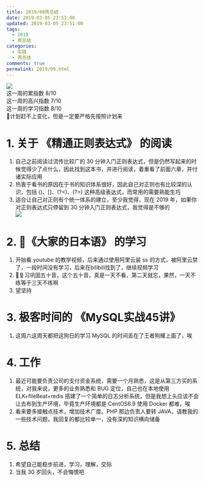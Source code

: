 ```yaml
---
title: 2019/09周总结
date: 2019-03-05 23:51:00
updated: 2019-03-05 23:51:00
tags:
  - 2019
  - 周总结
categories: 
  - 实践
  - 周总结
comments: true
permalink: 2019/09.html  
---
```


![][0]  
这一周的累指数 8/10  
这一周的高兴指数 7/10   
这一周的学习指数 8/10  
计划赶不上变化，但是一定要严格先按照计划来

<!--more-->

# 1. 关于 《精通正则表达式》 的阅读

1. 自己之前阅读过流传比较广的 30 分钟入门正则表达式，但是仍然写起来的时候觉得少了点什么，因此找到这本书，并进行阅读，着重看了前面六章，并付诸实际应用  
2. 热衷于看书的原因在于书的知识体系很好，因此自己对正则也有比较深的认识，包括 ()、[]、(?<)、(?>) 这种高级表达式，而常用的需要熟能生巧  
3. 适合让自己对正则有个统一体系的建立，至少我觉得，现在 2019 年，如果你对正则表达式只停留到 30 分钟入门正则表达式，我觉得是不够的  
![][1]

# 2. 《大家的日本语》 的学习

1. 开始看 youtube 的教学视频，后来通过使用阿里云装 ss 的方式，被阿里云禁了，一段时间没有学习，后来在bilibili找到了，继续视频学习  
2. 复习巩固五十音，这个五十音，真是一天不看，第二天就忘，果然，一天不练等于三天不练啊  
3. 望坚持

# 3. 极客时间的 《MySQL实战45讲》

1. 这周六这周天都把这狗日的学习 MySQL 的时间丢在了王者狗耀上面了，唉

# 4. 工作

1. 最近可能要负责公司的支付资金系统，需要一个月熟悉，这是从第三方买的系统，对我来说，更多的业务熟悉和 BUG 定位，自己也在本地使用 ELK+fileBeat+redis 搭建了一个简单的日志分析系统，但是我想上头应该不会让去布到生产环境，毕竟生产环境都是 CentOS6.9 使用 Docker 都难，唉  
2. 看来要多接触点技术，增加技术广度。PHP 那边负责人要转 JAVA，请教我的一些技术问题，我回复的都比较单一，没有深的知识横向储备

# 5. 总结

1. 希望自己能稳步前进，学习，理解，交际  
2. 当我 30 岁回头，不会悔恨吧    

[0]: https://leran2deeplearnjavawebtech.oss-cn-beijing.aliyuncs.com/somephoto/2014-08-07%E5%88%BB%E5%AD%97%E5%A7%90.jpg
[1]: https://leran2deeplearnjavawebtech.oss-cn-beijing.aliyuncs.com/learn/%E7%B2%BE%E9%80%9A%E6%AD%A3%E5%88%99%E8%A1%A8%E8%BE%BE%E5%BC%8F/%E7%B2%BE%E9%80%9A%E6%AD%A3%E5%88%99%E8%A1%A8%E8%BE%BE%E5%BC%8F.png